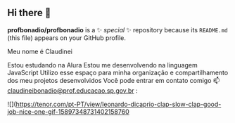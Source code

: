 ## Hi there 👋

**profbonadio/profbonadio** is a ✨ _special_ ✨ repository because its `README.md` (this file) appears on your GitHub profile.

Meu nome é Claudinei

Estou estudando na Alura
Estou me desenvolvendo na linguagem JavaScript
Utilizo esse espaço para minha organização e compartilhamento dos meu projetos desenvolvidos
Você pode entrar em contato comigo 📫
claudineibonadio@prof.educacao.sp.gov.br
:

![](https://tenor.com/pt-PT/view/leonardo-dicaprio-clap-slow-clap-good-job-nice-one-gif-15897348731402158760

